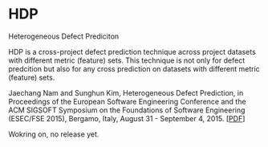 # HDP
Heterogeneous Defect Prediciton

HDP is a cross-project defect prediction technique across project datasets with different metric (feature) sets. This technique is not only for defect predcition but also for any cross prediction on datasets with different metric (feature) sets.

Jaechang Nam and Sunghun Kim, Heterogeneous Defect Prediction, in Proceedings of the European Software Engineering Conference and the ACM SIGSOFT Symposium on the Foundations of Software Engineering (ESEC/FSE 2015), Bergamo, Italy, August 31 - September 4, 2015. [<a href="http://lifove.github.io/files/HDP_FSE2015.pdf" target=_NEW>PDF</a>]

Wokring on, no release yet.
